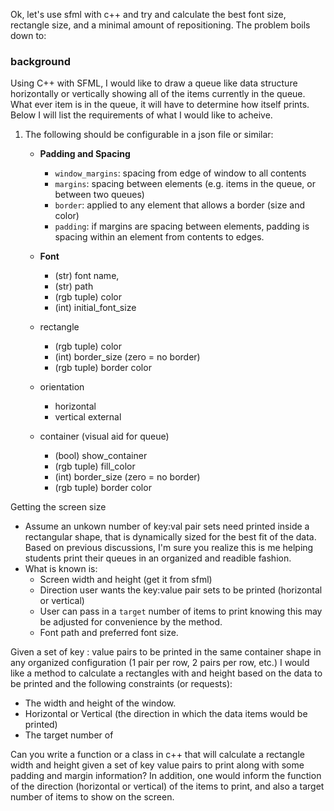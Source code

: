 Ok, let's use sfml with c++ and try and calculate the best font size, rectangle size, and a minimal amount of repositioning. The problem boils down to:

### background

Using C++ with SFML, I would like to draw a queue like data structure horizontally or vertically showing all of the items currently in the queue. What ever item is in the queue, it will have to determine how itself prints. Below I will list the requirements of what I would like to acheive.

1. The following should be configurable in a json file or similar:

   - **Padding and Spacing**

     - `window_margins`: spacing from edge of window to all contents
     - `margins`: spacing between elements (e.g. items in the queue, or between two queues)
     - `border`: applied to any element that allows a border (size and color)
     - `padding`: if margins are spacing between elements, padding is spacing within an element from contents to edges.

   - **Font**
     - (str) font name,
     - (str) path
     - (rgb tuple) color
     - (int) initial_font_size
   - rectangle
     - (rgb tuple) color
     - (int) border_size (zero = no border)
     - (rgb tuple) border color
   - orientation
     - horizontal
     - vertical external
   - container (visual aid for queue)
     - (bool) show_container
     - (rgb tuple) fill_color
     - (int) border_size (zero = no border)
     - (rgb tuple) border color

Getting the screen size



- Assume an unkown number of key:val pair sets need printed inside a rectangular shape, that is dynamically sized for the best fit of the data. Based on previous discussions, I'm sure you realize this is me helping students print their queues in an organized and readible fashion.
- What is known is: 
  - Screen width and height (get it from sfml)
  - Direction user wants the key:value pair sets to be printed (horizontal or vertical)
  - User can pass in a `target` number of items to print knowing this may be adjusted for convenience by the method.
  - Font path and preferred font size.
  


Given a set of key : value pairs to be printed in the same container shape in any organized configuration (1 pair per row, 2 pairs per row, etc.) I would like a method to calculate a rectangles with and height based on the data to be printed and the following constraints (or requests):
- The width and height of the window.
- Horizontal or Vertical (the direction in which the data items would be printed)
- The target number of 

Can you write a function or a class in c++ that will calculate a rectangle width and height given a set of key value pairs to print along with some padding and margin information? In addition, one would inform the function of the direction (horizontal or vertical) of the items to print, and also a target number of items to show on the screen. 